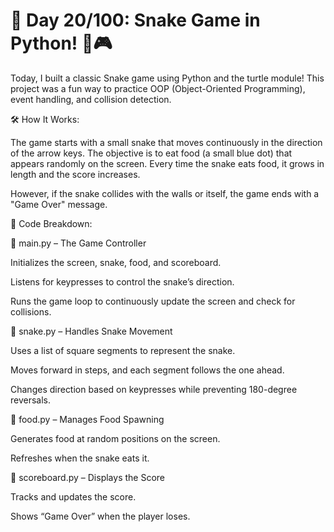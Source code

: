 # 🚀 Day 20/100: Snake Game in Python! 🐍🎮



Today, I built a classic Snake game using Python and the turtle module! This project was a fun way to practice OOP (Object-Oriented Programming), event handling, and collision detection.



🛠 How It Works:

The game starts with a small snake that moves continuously in the direction of the arrow keys. The objective is to eat food (a small blue dot) that appears randomly on the screen. Every time the snake eats food, it grows in length and the score increases.

However, if the snake collides with the walls or itself, the game ends with a "Game Over" message.



🔗 Code Breakdown:

📌 main.py – The Game Controller

Initializes the screen, snake, food, and scoreboard.

Listens for keypresses to control the snake’s direction.

Runs the game loop to continuously update the screen and check for collisions.

📌 snake.py – Handles Snake Movement

Uses a list of square segments to represent the snake.

Moves forward in steps, and each segment follows the one ahead.

Changes direction based on keypresses while preventing 180-degree reversals.

📌 food.py – Manages Food Spawning

Generates food at random positions on the screen.

Refreshes when the snake eats it.

📌 scoreboard.py – Displays the Score

Tracks and updates the score.

Shows “Game Over” when the player loses.
